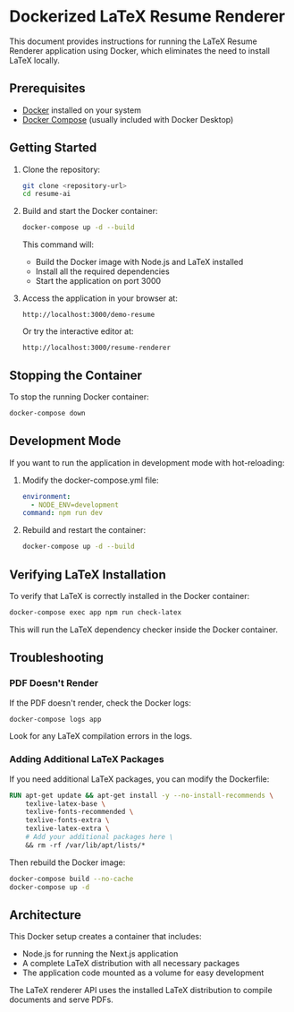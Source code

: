 # Dockerized LaTeX Resume Renderer

This document provides instructions for running the LaTeX Resume Renderer application using Docker, which eliminates the need to install LaTeX locally.

## Prerequisites

- [Docker](https://www.docker.com/get-started) installed on your system
- [Docker Compose](https://docs.docker.com/compose/install/) (usually included with Docker Desktop)

## Getting Started

1. Clone the repository:
   ```bash
   git clone <repository-url>
   cd resume-ai
   ```

2. Build and start the Docker container:
   ```bash
   docker-compose up -d --build
   ```

   This command will:
   - Build the Docker image with Node.js and LaTeX installed
   - Install all the required dependencies
   - Start the application on port 3000

3. Access the application in your browser at:
   ```
   http://localhost:3000/demo-resume
   ```

   Or try the interactive editor at:
   ```
   http://localhost:3000/resume-renderer
   ```

## Stopping the Container

To stop the running Docker container:
```bash
docker-compose down
```

## Development Mode

If you want to run the application in development mode with hot-reloading:

1. Modify the docker-compose.yml file:
   ```yaml
   environment:
     - NODE_ENV=development
   command: npm run dev
   ```

2. Rebuild and restart the container:
   ```bash
   docker-compose up -d --build
   ```

## Verifying LaTeX Installation

To verify that LaTeX is correctly installed in the Docker container:

```bash
docker-compose exec app npm run check-latex
```

This will run the LaTeX dependency checker inside the Docker container.

## Troubleshooting

### PDF Doesn't Render

If the PDF doesn't render, check the Docker logs:
```bash
docker-compose logs app
```

Look for any LaTeX compilation errors in the logs.

### Adding Additional LaTeX Packages

If you need additional LaTeX packages, you can modify the Dockerfile:

```dockerfile
RUN apt-get update && apt-get install -y --no-install-recommends \
    texlive-latex-base \
    texlive-fonts-recommended \
    texlive-fonts-extra \
    texlive-latex-extra \
    # Add your additional packages here \
    && rm -rf /var/lib/apt/lists/*
```

Then rebuild the Docker image:
```bash
docker-compose build --no-cache
docker-compose up -d
```

## Architecture

This Docker setup creates a container that includes:
- Node.js for running the Next.js application
- A complete LaTeX distribution with all necessary packages
- The application code mounted as a volume for easy development

The LaTeX renderer API uses the installed LaTeX distribution to compile documents and serve PDFs. 